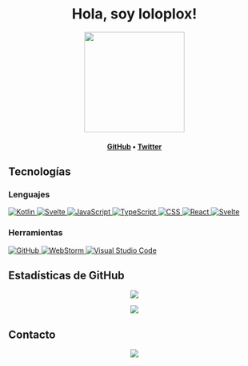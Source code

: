 <h1 align="center">Hola, soy loloplox!</h1>

<div align="center">
  <a href="https://avatars.githubusercontent.com/u/68319593?v=4">
    <img src="https://avatars.githubusercontent.com/u/68319593?v=4" height="200" width="200" border-radius="50%" />
  </a>
</div>

<h4 align="center">
  <b><a href="https://github.com/loloplox">GitHub</a></b>
  •
  <b><a href="https://twitter.com/loloplox">Twitter</a></b>
</h4>

## Tecnologías

### Lenguajes

<p align="left">
  <a href="https://kotlinlang.org/">
    <img alt="Kotlin" src="https://img.shields.io/badge/Kotlin-0095D5?style=for-the-badge&logo=kotlin&logoColor=white">
  </a>
  <a href="https://svelte.dev/">
    <img alt="Svelte" src="https://img.shields.io/badge/Svelte-FF3E4E?style=for-the-badge&logo=svelte&logoColor=white">
  </a>
  <a href="https://developer.mozilla.org/en-US/docs/Web/JavaScript">
    <img alt="JavaScript" src="https://img.shields.io/badge/JavaScript-F7DF1E?style=for-the-badge&logo=javascript&logoColor=white">
  </a>
  <a href="https://www.typescriptlang.org/">
    <img alt="TypeScript" src="https://img.shields.io/badge/TypeScript-007ACC?style=for-the-badge&logo=typescript&logoColor=white">
  </a>
  <a href="https://www.css3.info/">
    <img alt="CSS" src="https://img.shields.io/badge/CSS-1572B6?style=for-the-badge&logo=css3&logoColor=white">
  </a>
  <a href="https://reactjs.org/">
    <img alt="React" src="https://img.shields.io/badge/React-61DAFB?style=for-the-badge&logo=react&logoColor=white">
  </a>
  <a href="https://svelte.dev/">
    <img alt="Svelte" src="https://img.shields.io/badge/Svelte-FF3E4E?style=for-the-badge&logo=svelte&logoColor=white">
  </a>
</p>

### Herramientas

<p align="left">
  <a href="https://github.com/">
    <img alt="GitHub" src="https://img.shields.io/badge/GitHub-181717?style=for-the-badge&logo=github&logoColor=white">
  </a>
  <a href="https://www.jetbrains.com/webstorm/">
    <img alt="WebStorm" src="https://img.shields.io/badge/WebStorm-000000?style=for-the-badge&logo=webstorm&logoColor=white">
  </a>
  <a href="https://code.visualstudio.com/">
    <img alt="Visual Studio Code" src="https://img.shields.io/badge/Visual_Studio_Code-0078D4?style=for-the-badge&logo=visual%20studio%20code&logoColor=white">
  </a>
</p>

## Estadísticas de GitHub

<p align="center">
  <img src="https://github-readme-stats.vercel.app/api?username=loloplox&theme=dark&show_icons=true&count_private=true" />
</p>

<p align="center">
  <img src="https://github-readme-stats.vercel.app/api/top-langs/?username=loloplox&theme=dark&show_icons=true&count_private=true" />
</p>

## Contacto

<p align="center">
  <a href="https://x.com/rodrigo40282321">
    <img src="https://img.shields.io/badge/Twitter-1DA1F2?style=for-the-badge&logo=twitter&logoColor=white">
  </a>
</p>

